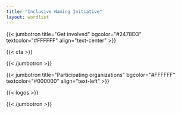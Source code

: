 ```yaml
---
title: "Inclusive Naming Initiative"
layout: wordlist
---
```


{{< jumbotron title="Get involved" bgcolor="#2478D3" textcolor="#FFFFFF" align="text-center" >}}


{{< cta >}}

{{< /jumbotron >}}

{{< jumbotron title="Participating organizations" bgcolor="#FFFFFF" textcolor="#000000" align="text-left" >}}

{{< logos >}}

{{< /jumbotron >}}
